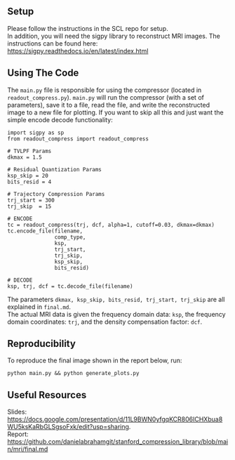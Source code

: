 ## Setup
Please follow the instructions in the SCL repo for setup.    
In addition, you will need the sigpy library to reconstruct MRI images. The instructions can be found here:
https://sigpy.readthedocs.io/en/latest/index.html

## Using The Code
The `main.py` file is responsible for using the compressor (located in `readout_compress.py`). `main.py` will run the compressor (with a set of parameters), save it to a file, read the file, and write the reconstructed image to a new file for plotting. If you want to skip all this and just want the simple encode decode functionality:
```
import sigpy as sp
from readout_compress import readout_compress

# TVLPF Params
dkmax = 1.5

# Residual Quantization Params
ksp_skip = 20
bits_resid = 4

# Trajectory Compression Params
trj_start = 300
trj_skip  = 15

# ENCODE
tc = readout_compress(trj, dcf, alpha=1, cutoff=0.03, dkmax=dkmax)
tc.encode_file(filename, 
               comp_type, 
               ksp, 
               trj_start, 
               trj_skip,
               ksp_skip,
               bits_resid)

# DECODE
ksp, trj, dcf = tc.decode_file(filename)
```
The parameters `dkmax, ksp_skip, bits_resid, trj_start, trj_skip` are all explained in `final.md`.   
The actual MRI data is given the frequency domain data: `ksp`, the frequency domain coordinates: `trj`, and the density compensation factor: `dcf`. 

## Reproducibility
To reproduce the final image shown in the report below, run:
```
python main.py && python generate_plots.py
```

## Useful Resources
Slides: https://docs.google.com/presentation/d/11L9BWN0yfgqKCR806ICHXbua8WU5ksKaRbGLSgsoFxk/edit?usp=sharing.  
Report: https://github.com/danielabrahamgit/stanford_compression_library/blob/main/mri/final.md
